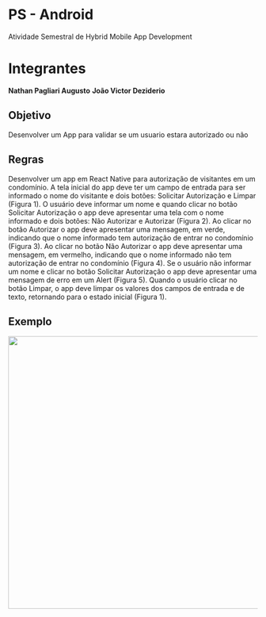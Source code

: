 # PS - Android

Atividade Semestral de Hybrid Mobile App Development

# Integrantes

**Nathan Pagliari Augusto**
**João Victor Deziderio**

## Objetivo

Desenvolver um App para validar se um usuario estara autorizado ou não

## Regras 

Desenvolver um app em React Native para autorização de visitantes em um condomínio. 
A tela inicial do app deve ter um campo de entrada para ser informado o nome do visitante e dois botões: Solicitar Autorização e Limpar (Figura 1).
O usuário deve informar um nome e quando clicar no botão Solicitar Autorização o app deve apresentar uma tela com o nome informado e dois botões: 
Não Autorizar e Autorizar (Figura 2).
Ao clicar no botão Autorizar o app deve apresentar uma mensagem, em verde, indicando que o nome informado tem autorização de entrar no condomínio (Figura 3). 
Ao clicar no botão Não Autorizar o app deve apresentar uma mensagem, em vermelho, indicando que o nome informado não tem autorização de entrar no condomínio (Figura 4).
Se o usuário não informar um nome e clicar no botão Solicitar Autorização o app deve apresentar uma mensagem de erro em um Alert (Figura 5).
Quando o usuário clicar no botão Limpar, o app deve limpar os valores dos campos de entrada e de texto, retornando para o estado inicial (Figura 1).

## Exemplo

<img src="/exemplo.jpg" width="550">

